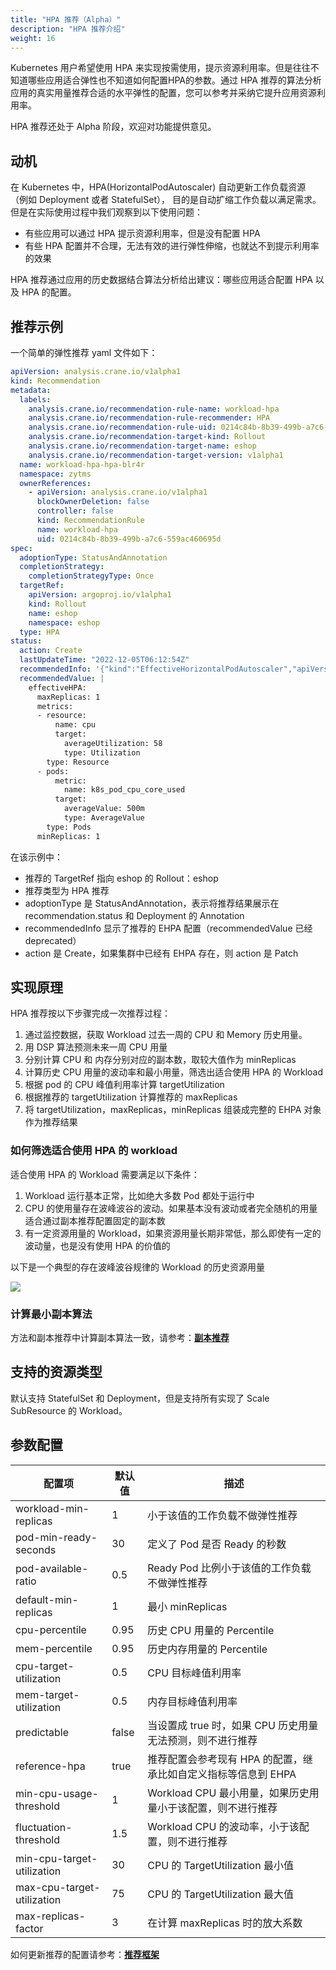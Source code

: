 ```yaml
---
title: "HPA 推荐（Alpha）"
description: "HPA 推荐介绍"
weight: 16
---
```


Kubernetes 用户希望使用 HPA 来实现按需使用，提示资源利用率。但是往往不知道哪些应用适合弹性也不知道如何配置HPA的参数。通过 HPA 推荐的算法分析应用的真实用量推荐合适的水平弹性的配置，您可以参考并采纳它提升应用资源利用率。

HPA 推荐还处于 Alpha 阶段，欢迎对功能提供意见。

## 动机

在 Kubernetes 中，HPA(HorizontalPodAutoscaler) 自动更新工作负载资源 （例如 Deployment 或者 StatefulSet）， 目的是自动扩缩工作负载以满足需求。但是在实际使用过程中我们观察到以下使用问题：

- 有些应用可以通过 HPA 提示资源利用率，但是没有配置 HPA
- 有些 HPA 配置并不合理，无法有效的进行弹性伸缩，也就达不到提示利用率的效果

HPA 推荐通过应用的历史数据结合算法分析给出建议：哪些应用适合配置 HPA 以及 HPA 的配置。

## 推荐示例

一个简单的弹性推荐 yaml 文件如下：

```yaml
apiVersion: analysis.crane.io/v1alpha1
kind: Recommendation
metadata:
  labels:
    analysis.crane.io/recommendation-rule-name: workload-hpa
    analysis.crane.io/recommendation-rule-recommender: HPA
    analysis.crane.io/recommendation-rule-uid: 0214c84b-8b39-499b-a7c6-559ac460695d
    analysis.crane.io/recommendation-target-kind: Rollout
    analysis.crane.io/recommendation-target-name: eshop
    analysis.crane.io/recommendation-target-version: v1alpha1
  name: workload-hpa-hpa-blr4r
  namespace: zytms
  ownerReferences:
    - apiVersion: analysis.crane.io/v1alpha1
      blockOwnerDeletion: false
      controller: false
      kind: RecommendationRule
      name: workload-hpa
      uid: 0214c84b-8b39-499b-a7c6-559ac460695d
spec:
  adoptionType: StatusAndAnnotation
  completionStrategy:
    completionStrategyType: Once
  targetRef:
    apiVersion: argoproj.io/v1alpha1
    kind: Rollout
    name: eshop
    namespace: eshop
  type: HPA
status:
  action: Create
  lastUpdateTime: "2022-12-05T06:12:54Z"
  recommendedInfo: '{"kind":"EffectiveHorizontalPodAutoscaler","apiVersion":"autoscaling.crane.io/v1alpha1","metadata":{"name":"eshop","namespace":"eshop","creationTimestamp":null},"spec":{"scaleTargetRef":{"kind":"Rollout","name":"eshop","apiVersion":"argoproj.io/v1alpha1"},"minReplicas":1,"maxReplicas":1,"scaleStrategy":"Preview","metrics":[{"type":"Resource","resource":{"name":"cpu","target":{"type":"Utilization","averageUtilization":58}}},{"type":"Pods","pods":{"metric":{"name":"k8s_pod_cpu_core_used"},"target":{"type":"AverageValue","averageValue":"500m"}}}]},"status":{}}'
  recommendedValue: |
    effectiveHPA:
      maxReplicas: 1
      metrics:
      - resource:
          name: cpu
          target:
            averageUtilization: 58
            type: Utilization
        type: Resource
      - pods:
          metric:
            name: k8s_pod_cpu_core_used
          target:
            averageValue: 500m
            type: AverageValue
        type: Pods
      minReplicas: 1
```

在该示例中：

- 推荐的 TargetRef 指向 eshop 的 Rollout：eshop
- 推荐类型为 HPA 推荐
- adoptionType 是 StatusAndAnnotation，表示将推荐结果展示在 recommendation.status 和 Deployment 的 Annotation
- recommendedInfo 显示了推荐的 EHPA 配置（recommendedValue 已经 deprecated）
- action 是 Create，如果集群中已经有 EHPA 存在，则 action 是 Patch

## 实现原理

HPA 推荐按以下步骤完成一次推荐过程：

1. 通过监控数据，获取 Workload 过去一周的 CPU 和 Memory 历史用量。
2. 用 DSP 算法预测未来一周 CPU 用量
3. 分别计算 CPU 和 内存分别对应的副本数，取较大值作为 minReplicas
4. 计算历史 CPU 用量的波动率和最小用量，筛选出适合使用 HPA 的 Workload
5. 根据 pod 的 CPU 峰值利用率计算 targetUtilization
6. 根据推荐的 targetUtilization 计算推荐的 maxReplicas
7. 将 targetUtilization，maxReplicas，minReplicas 组装成完整的 EHPA 对象作为推荐结果

### 如何筛选适合使用 HPA 的 workload

适合使用 HPA 的 Workload 需要满足以下条件：

1. Workload 运行基本正常，比如绝大多数 Pod 都处于运行中
2. CPU 的使用量存在波峰波谷的波动。如果基本没有波动或者完全随机的用量适合通过副本推荐配置固定的副本数
3. 有一定资源用量的 Workload，如果资源用量长期非常低，那么即使有一定的波动量，也是没有使用 HPA 的价值的

以下是一个典型的存在波峰波谷规律的 Workload 的历史资源用量

![](/images/algorithm/dsp/input0.png)

### 计算最小副本算法

方法和副本推荐中计算副本算法一致，请参考：[**副本推荐**](/zh-cn/docs/tutorials/recommendation/replicas-recommendation)

## 支持的资源类型

默认支持 StatefulSet 和 Deployment，但是支持所有实现了 Scale SubResource 的 Workload。

## 参数配置

| 配置项                        | 默认值   | 描述                                   |
|----------------------------|-------|--------------------------------------|
| workload-min-replicas      | 1     | 小于该值的工作负载不做弹性推荐                      |
| pod-min-ready-seconds      | 30    | 定义了 Pod 是否 Ready 的秒数                 |
| pod-available-ratio        | 0.5   | Ready Pod 比例小于该值的工作负载不做弹性推荐          |
| default-min-replicas       | 1     | 最小 minReplicas                       |
| cpu-percentile             | 0.95  | 历史 CPU 用量的 Percentile                |
| mem-percentile             | 0.95  | 历史内存用量的 Percentile                   |
| cpu-target-utilization     | 0.5   | CPU 目标峰值利用率                          |
| mem-target-utilization     | 0.5   | 内存目标峰值利用率                            |
| predictable                | false | 当设置成 true 时，如果 CPU 历史用量无法预测，则不进行推荐   |
| reference-hpa              | true  | 推荐配置会参考现有 HPA 的配置，继承比如自定义指标等信息到 EHPA |
| min-cpu-usage-threshold    | 1     | Workload CPU 最小用量，如果历史用量小于该配置，则不进行推荐 |
| fluctuation-threshold      | 1.5   | Workload CPU 的波动率，小于该配置，则不进行推荐       |
| min-cpu-target-utilization | 30    | CPU 的 TargetUtilization 最小值          |
| max-cpu-target-utilization | 75    | CPU 的 TargetUtilization 最大值          |
| max-replicas-factor        | 3     | 在计算 maxReplicas 时的放大系数               |

如何更新推荐的配置请参考：[**推荐框架**](/zh-cn/docs/tutorials/recommendation/recommendation-framework)